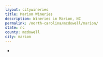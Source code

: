```yaml
---
layout: citywineries
title: Marion Wineries
description: Wineries in Marion, NC
permalink: /north-carolina/mcdowell/marion/
state: nc
county: mcdowell
city: marion
---
```

-
